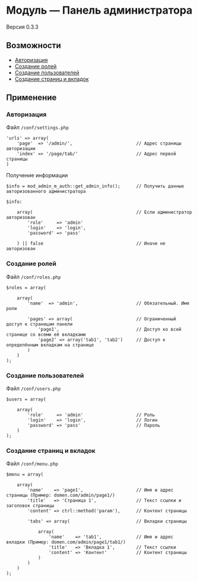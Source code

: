# Модуль &mdash; Панель администратора

Версия 0.3.3

## Возможности
- [Авторизация](#auth)
- [Создание ролей](#roles)
- [Создание пользователей](#users)
- [Создание страниц и вкладок](#pages)


## Применение

### <a id="auth"></a>Авторизация

Файл `/conf/settings.php`

    'urls' => array(
        'page'  => '/admin/',                        // Адрес страницы авторизации
        'index' => '/page/tab/'                      // Адрес первой страницы
    )

Получение информации

    $info = mod_admin_m_auth::get_admin_info();      // Получить данные авторизованного администратора

    $info:
        
        array(                                       // Если администратор авторизован
            'role'     => 'admin'
            'login'    => 'login',
            'password' => 'pass'
        
        ) || false                                   // Иначе не авторизован

### <a id="roles"></a>Создание ролей

Файл `/conf/roles.php`

    $roles = array(
        
        array(
            'name'  => 'admin',                      // Обязательный. Имя роли
            
            'pages' => array(                        // Ограниченный доступ к страницам панели
                'page1',                             // Доступ ко всей странице со всеми её вкладками
                'page2' => array('tab1', 'tab2')     // Доступ к определённым вкладкам на странице
            )
        )
    );


### <a id="users"></a>Создание пользователей

Файл `/conf/users.php`

    $users = array(
        
        array(
            'role'     => 'admin'                    // Роль
            'login'    => 'login',                   // Логин
            'password' => 'pass'                     // Пароль
        )
    );


### <a id="pages"></a>Создание страниц и вкладок

Файл `/conf/menu.php`

    $menu = array(

        array(
            'name'    => 'page1',                    // Имя и адрес страницы (Пример: domen.com/admin/page1/)
            'title'   => 'Страница 1',               // Текст ссылки и заголовок страницы
            'content' => ctrl::method('param'),      // Контент страницы
            
            'tabs' => array(                         // Вкладки страницы
                
                array(
                    'name'    => 'tab1',             // Имя и адрес вкладки (Пример: domen.com/admin/page1/tab1/)
                    'title'   => 'Вкладка 1',        // Текст ссылки
                    'content' => 'Контент'           // Контент страницы
                )
            )
        )
    );
